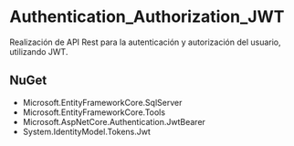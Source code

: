 # Authentication_Authorization_JWT
Realización de API Rest para la autenticación y autorización del usuario, utilizando JWT.

## NuGet

- Microsoft.EntityFrameworkCore.SqlServer
- Microsoft.EntityFrameworkCore.Tools
- Microsoft.AspNetCore.Authentication.JwtBearer
- System.IdentityModel.Tokens.Jwt
